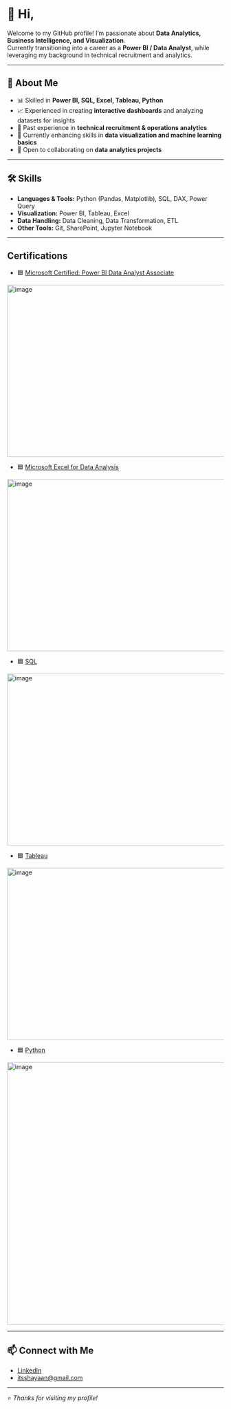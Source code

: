 # 👋 Hi,

Welcome to my GitHub profile! I’m passionate about **Data Analytics, Business Intelligence, and Visualization**.  
Currently transitioning into a career as a **Power BI / Data Analyst**, while leveraging my background in technical recruitment and analytics.  

---

## 🚀 About Me  
- 📊 Skilled in **Power BI, SQL, Excel, Tableau, Python**  
- 📈 Experienced in creating **interactive dashboards** and analyzing datasets for insights  
- 💼 Past experience in **technical recruitment & operations analytics**  
- 🌱 Currently enhancing skills in **data visualization and machine learning basics**  
- 🤝 Open to collaborating on **data analytics projects**  

---

## 🛠️ Skills  
- **Languages & Tools:** Python (Pandas, Matplotlib), SQL, DAX, Power Query  
- **Visualization:** Power BI, Tableau, Excel  
- **Data Handling:** Data Cleaning, Data Transformation, ETL  
- **Other Tools:** Git, SharePoint, Jupyter Notebook  

---

## Certifications
- 🟦 [Microsoft Certified: Power BI Data Analyst Associate](https://coursera.org/verify/professional-cert/MWFJH96RZGTJ)  
<img width="600" height="400" alt="image" src="https://github.com/user-attachments/assets/8d9be652-8a43-4973-b276-990f50262a46" />

- 🟦 [Microsoft Excel for Data Analysis](https://coursera.org/verify/U272I636EX7X)  
<img width="600" height="400" alt="image" src="https://github.com/user-attachments/assets/268dd70d-3ba2-420a-ad24-2740c5312afa" />

- 🟦 [SQL](https://upskill.tutedude.com/certificate/TD-SHYA-SQ-2348)
 <img width="600" height="400" alt="image" src="https://github.com/user-attachments/assets/4ffdc0b0-1afe-43af-9e0d-441060f1aeb5" />

- 🟦 [Tableau](https://upskill.tutedude.com/certificate/TD-SHYA-TB-1202)
<img width="600" height="400" alt="image" src="https://github.com/user-attachments/assets/3372a3cf-134c-4c99-9f78-aa169811a0b7" />

- 🟦 [Python](https://upskill.tutedude.com/certificate/TD-SHYA-PY-1029)
<img width="791" height="611" alt="image" src="https://github.com/user-attachments/assets/7496436b-9c10-4ef7-837a-cc20eb2559cb" />




---

## 📫 Connect with Me  
- [LinkedIn](https://www.linkedin.com/in/shyan-ansari/)  
- itsshayaan@gmail.com

---
⭐️ *Thanks for visiting my profile!*
